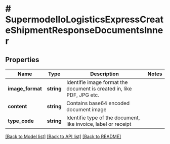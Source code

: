 # # SupermodelIoLogisticsExpressCreateShipmentResponseDocumentsInner

## Properties

Name | Type | Description | Notes
------------ | ------------- | ------------- | -------------
**image_format** | **string** | Identifie image format the document is created in, like PDF, JPG etc. |
**content** | **string** | Contains base64 encoded document image |
**type_code** | **string** | Identifie type of the document, like invoice, label or receipt |

[[Back to Model list]](../../README.md#models) [[Back to API list]](../../README.md#endpoints) [[Back to README]](../../README.md)
